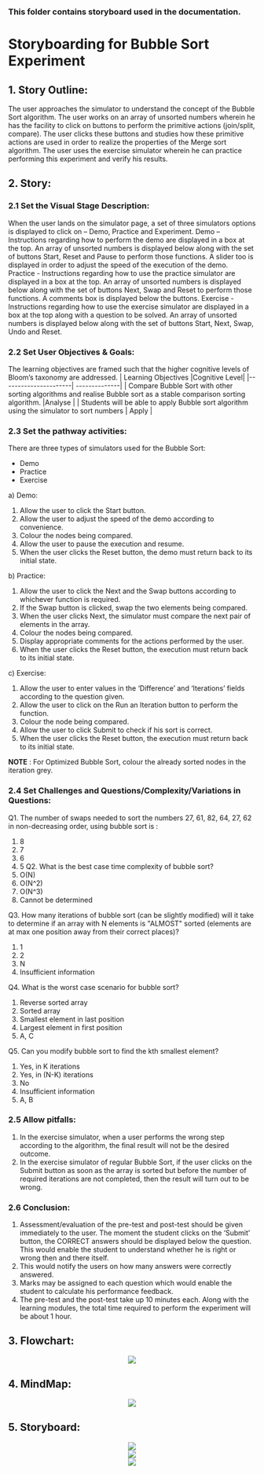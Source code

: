 ### This folder contains storyboard used in the documentation.

# Storyboarding for Bubble Sort Experiment

## 1. Story Outline: 
The user approaches the simulator to understand the concept of the Bubble Sort algorithm. The user works on an array of unsorted numbers wherein he has the facility to click on buttons to perform the primitive actions (join/split, compare). The user clicks these buttons and studies how these primitive actions are used in order to realize the properties of the Merge sort algorithm. The user uses the exercise simulator wherein he can practice performing this experiment and verify his results.

## 2. Story:
### 2.1 Set the Visual Stage Description:
When the user lands on the simulator page, a set of three simulators options is displayed to click on – Demo, Practice and Experiment.
Demo – Instructions regarding how to perform the demo are displayed in a box at the top. An array of unsorted numbers is displayed below along with the set of buttons Start, Reset and Pause to perform those functions. A slider too is displayed in order to adjust the speed of the execution of the demo.
Practice - Instructions regarding how to use the practice simulator are displayed in a box at the top. An array of unsorted numbers is displayed below along with the set of buttons Next, Swap and Reset to perform those functions. A comments box is displayed below the buttons.
Exercise - Instructions regarding how to use the exercise simulator are displayed in a box at the top along with a question to be solved. An array of unsorted numbers is displayed below along with the set of buttons Start, Next, Swap, Undo and Reset.

### 2.2 Set User Objectives & Goals:
The learning objectives are framed such that the higher cognitive levels of Bloom’s taxonomy are addressed.
| Learning Objectives  |Cognitive Level|
|----------------------| --------------|
| Compare Bubble Sort with other sorting algorithms and realise Bubble sort as a stable comparison sorting algorithm.  |Analyse |
|  Students will be able to apply Bubble sort algorithm using the simulator to  sort numbers | Apply  |

### 2.3 Set the pathway activities:
There are three types of simulators used for the Bubble Sort:

* Demo
* Practice
* Exercise

a) Demo:
   1. Allow the user to click the Start button.
   2. Allow the user to adjust the speed of the demo according to convenience.
   3. Colour the nodes being compared.
   4. Allow the user to pause the execution and resume.
   5. When the user clicks the Reset button, the demo must return back to its initial state.
   
b) Practice:
   1. Allow the user to click the Next and the Swap buttons according to whichever function is required.
   2. If the Swap button is clicked, swap the two elements being compared.
   3. When the user clicks Next, the simulator must compare the next pair of elements in the array.
   4. Colour the nodes being compared.
   5. Display appropriate comments for the actions performed by the user.
   6. When the user clicks the Reset button, the execution must return back to its initial state.

c) Exercise:

   1. Allow the user to enter values in the ‘Difference’ and ‘Iterations’ fields according to the question given.
   2. Allow the user to click on the Run an Iteration button to perform the function.
   3. Colour the node being compared.
   4. Allow the user to click Submit to check if his sort is correct.
   5. When the user clicks the Reset button, the execution must return back to its initial state.

**NOTE** : For Optimized Bubble Sort, colour the already sorted nodes in the iteration grey.

### 2.4 Set Challenges and Questions/Complexity/Variations in Questions:
Q1. The number of swaps needed to sort the numbers 27, 61, 82, 64, 27, 62 in non-decreasing order, using bubble sort is :
   1. 8
   2. 7
   3. 6
   4. 5
Q2. What is the best case time complexity of bubble sort?
   1. O(N)
   2. O(N^2)
   3. O(N^3)
   4. Cannot be determined

Q3. How many iterations of bubble sort (can be slightly modified) will it take to determine if an array with N elements is "ALMOST" sorted (elements are at max one position away from their correct places)?
   1. 1
   2. 2
   3. N
   4. Insufficient information

Q4.  What is the worst case scenario for bubble sort?
   1. Reverse sorted array
   2. Sorted array
   3. Smallest element in last position
   4. Largest element in first position
   5. A, C

Q5. Can you modify bubble sort to find the kth smallest element?
  1. Yes, in K iterations
  2. Yes, in (N-K) iterations
  3. No
  4. Insufficient information
  5. A, B

### 2.5 Allow pitfalls:

  1. In the exercise simulator, when a user performs the wrong step according to the algorithm, the final result will not be the desired outcome.
  2. In the exercise simulator of regular Bubble Sort, if the user clicks on the Submit button as soon as the array is sorted but before the number of required iterations are not completed, then the result will turn out to be wrong.

### 2.6 Conclusion:
  1. Assessment/evaluation of the pre-test and post-test should be given immediately to the user. The moment the student clicks on the ‘Submit’   button, the CORRECT answers should be displayed below the question. This would enable the student to understand whether he is right or wrong then and there itself.
  2. This would notify the users on how many answers were correctly answered.
  3. Marks may be assigned to each question which would enable the student to calculate his performance feedback.
  4. The pre-test and the post-test take up 10 minutes each. Along with the learning modules, the total time required to perform the experiment will be about 1 hour.

## 3. Flowchart: 
<center><img src="flowchart/flowchart.png"> <br></center>

## 4. MindMap: 
<center><img src="mindmap/mindmap-bubble-sort.png"  > <br></center>

## 5. Storyboard:
<center><img src="images/exercise1.png" > <br></center>

<center><img src="images/exercise2.png" > <br></center>

<center><img src="images/exercise3.png" > <br></center>

